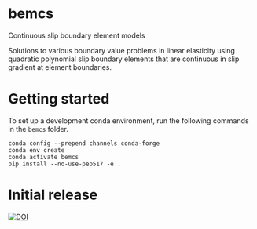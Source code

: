 # bemcs
Continuous slip boundary element models

Solutions to various boundary value problems in linear elasticity using quadratic polynomial slip boundary elements that are continuous in slip gradient at element boundaries.

# Getting started

To set up a development conda environment, run the following commands in the `bemcs` folder.
```
conda config --prepend channels conda-forge
conda env create
conda activate bemcs
pip install --no-use-pep517 -e .
```

# Initial release
[![DOI](https://zenodo.org/badge/651550360.svg)](https://zenodo.org/doi/10.5281/zenodo.10676299)
